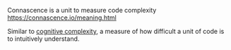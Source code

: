 Connascence is a unit to measure code complexity
https://connascence.io/meaning.html

Similar to [cognitive complexity](https://docs.codeclimate.com/docs/cognitive-complexity), a measure of how difficult a unit of code is to intuitively understand.